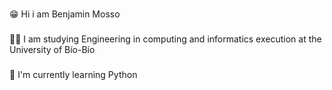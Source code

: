 ### 
😁 Hi i am Benjamin Mosso
###
👨‍🎓 I am studying Engineering in computing and informatics execution at the University of Bío-Bío
###
🌱 I'm currently learning Python

<!--
**bamm99/bamm99** is a ✨ _special_ ✨ repository because its `README.md` (this file) appears on your GitHub profile.

Here are some ideas to get you started:

- 🔭 I’m currently working on ...
- 🌱 I’m currently learning ...
- 👯 I’m looking to collaborate on ...
- 🤔 I’m looking for help with ...
- 💬 Ask me about ...
- 📫 How to reach me: ...
- 😄 Pronouns: ...
- ⚡ Fun fact: ...
-->
